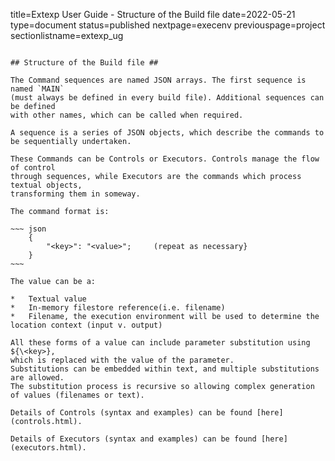 title=Extexp User Guide - Structure of the Build file
date=2022-05-21
type=document
status=published
nextpage=execenv
previouspage=project
sectionlistname=extexp_ug
~~~~~~

## Structure of the Build file ##

The Command sequences are named JSON arrays. The first sequence is named `MAIN`
(must always be defined in every build file). Additional sequences can be defined
with other names, which can be called when required.

A sequence is a series of JSON objects, which describe the commands to
be sequentially undertaken.

These Commands can be Controls or Executors. Controls manage the flow of control
through sequences, while Executors are the commands which process textual objects,
transforming them in someway.

The command format is:

~~~ json
    {
        "<key>": "<value>";     (repeat as necessary}
    }
~~~

The value can be a:

*   Textual value
*   In-memory filestore reference(i.e. filename)
*   Filename, the execution environment will be used to determine the location context (input v. output)

All these forms of a value can include parameter substitution using ${\<key>},
which is replaced with the value of the parameter.
Substitutions can be embedded within text, and multiple substitutions are allowed.
The substitution process is recursive so allowing complex generation of values (filenames or text).

Details of Controls (syntax and examples) can be found [here](controls.html).

Details of Executors (syntax and examples) can be found [here](executors.html).
